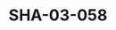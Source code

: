 ---
pid: SHA-03-058
title: SHA-03-058
language: ar
original_label: 
rights: شرحبيل احمد
location_of_original: شرحبيل احمد
photographer_or_studio: 
scanned_from: photograph 12.6 by 17.8
_date: 1996-1997
location: نجيريا
description: شهاب شرحبيل سعاد عبد العزيز يعزفون جيتار
additional_notes: 
permission_display: 'yes'
on_server: 'no'
on_website: 'no'
permalink: /photopages/ar/SHA-03-058.html
layout: photo-page
---